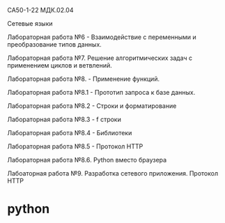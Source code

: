 СА50-1-22 МДК.02.04

Сетевые языки 


Лабораторная работа №6 - Взаимодействие с переменными и преобразование типов данных.


Лабораторная работа №7. Решение алгоритмических задач с применением циклов и ветвлений.


Лабораторная работа №8. - Применение функций.  


Лабораторная работа №8.1 - Прототип запроса к базе данных.  


Лабораторная работа №8.2 - Строки и форматирование  


Лабораторная работа №8.3 - f строки  


Лабораторная работа №8.4 - Библиотеки  


Лабораторная работа №8.5 - Протокол HTTP  


Лабораторная работа №8.6. Python вместо браузера  


Лабоаторная работа №9. Разработка сетевого приложения. Протокол HTTP  

# python

